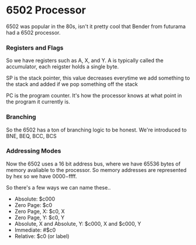 # 6502 Processor 

6502 was popular in the 80s, isn't it pretty cool that Bender from futurama had a 6502 processor. 

### Registers and Flags

So we have registers such as A, X, and Y. A is typically called the accumulator, each reigster holds a single byte.

SP is the stack pointer, this value decreases everytime we add something to the stack and added if we pop something off the stack 

PC is the program counter. It's how the processor knows at what point in the program it currently is. 

### Branching 

So the 6502 has a ton of branching logic to be honest. We're introduced to BNE, BEQ, BCC, BCS 

### Addressing Modes 

Now the 6502 uses a 16 bit address bus, where we have 65536 bytes of memory avaliable to the processor. So memory addresses are represented by hex so we have $0000-$ffff. 

So there's a few ways we can name these..

* Absolute: $c000
* Zero Page: $c0
* Zero Page, X: $c0, X
* Zero Page, Y: $c0, Y
* Absolute, X and Absolute, Y: $c000, X and $c000, Y 
* Immediate: #$c0 
* Relative: $c0 (or label) 

